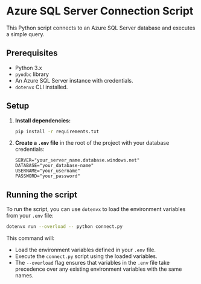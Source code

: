 # Azure SQL Server Connection Script

This Python script connects to an Azure SQL Server database and executes a simple query.

## Prerequisites

- Python 3.x
- `pyodbc` library
- An Azure SQL Server instance with credentials.
- `dotenvx` CLI installed.

## Setup

1.  **Install dependencies:**
    ```bash
    pip install -r requirements.txt
    ```

2.  **Create a `.env` file** in the root of the project with your database credentials:
    ```env
    SERVER="your_server_name.database.windows.net"
    DATABASE="your_database-name"
    USERNAME="your_username"
    PASSWORD="your_password"
    ```

## Running the script

To run the script, you can use `dotenvx` to load the environment variables from your `.env` file:

```bash
dotenvx run --overload -- python connect.py
```

This command will:
- Load the environment variables defined in your `.env` file.
- Execute the `connect.py` script using the loaded variables.
- The `--overload` flag ensures that variables in the `.env` file take precedence over any existing environment variables with the same names.
